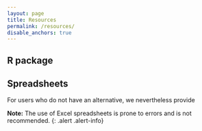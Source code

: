 ```yaml
---
layout: page
title: Resources
permalink: /resources/
disable_anchors: true
---
```


## R package

## Spreadsheets

For users who do not have an alternative, we nevertheless provide 

**Note:** The use of Excel spreadsheets is prone to errors and is not recommended. {: .alert .alert-info}
